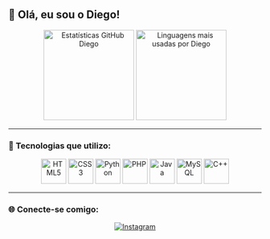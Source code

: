 ## 👋 Olá, eu sou o Diego!

<div align="center">
  <img height="180em" src="https://github-readme-stats.vercel.app/api?username=devdiiego&show_icons=true&theme=nightowl" alt="Estatísticas GitHub Diego"/>
  <img height="180em" src="https://github-readme-stats.vercel.app/api/top-langs/?username=devdiiego&layout=compact&theme=nightowl" alt="Linguagens mais usadas por Diego"/>
</div>

---

### 🚀 Tecnologias que utilizo:

<div align="center">
  <img src="https://cdn.jsdelivr.net/gh/devicons/devicon@latest/icons/html5/html5-original.svg" height="50" alt="HTML5" title="HTML5"/>
  <img src="https://cdn.jsdelivr.net/gh/devicons/devicon@latest/icons/css3/css3-original.svg" height="50" alt="CSS3" title="CSS3"/>
  <img src="https://cdn.jsdelivr.net/gh/devicons/devicon@latest/icons/python/python-original.svg" height="50" alt="Python" title="Python"/>
  <img src="https://cdn.jsdelivr.net/gh/devicons/devicon@latest/icons/php/php-original.svg" height="50" alt="PHP" title="PHP"/>
  <img src="https://cdn.jsdelivr.net/gh/devicons/devicon@latest/icons/java/java-original.svg" height="50" alt="Java" title="Java"/>
  <img src="https://cdn.jsdelivr.net/gh/devicons/devicon@latest/icons/mysql/mysql-original.svg" height="50" alt="MySQL" title="MySQL"/>
  <img src="https://cdn.jsdelivr.net/gh/devicons/devicon@latest/icons/cplusplus/cplusplus-original.svg" height="50" alt="C++" title="C++"/>
</div>

---

### 🌐 Conecte-se comigo:

<div align="center">
  <a href="https://www.instagram.com/odiiego__/" target="_blank">
    <img src="https://img.shields.io/badge/Instagram-E4405F?style=for-the-badge&logo=instagram&logoColor=white" alt="Instagram"/>
  </a>
</div>
